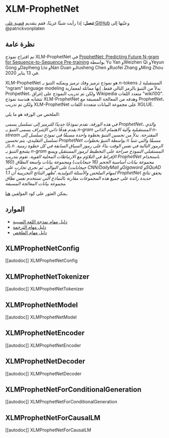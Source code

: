 # XLM-ProphetNet

**تنصل:** إذا رأيت شيئًا غريبًا، فقم بتقديم [قضية على GitHub](https://github.com/huggingface/transformers/issues/new?assignees=&labels=&template=bug-report.md&title) وعيّنها إلى @patrickvonplaten

## نظرة عامة

تم اقتراح نموذج XLM-ProphetNet في [ProphetNet: Predicting Future N-gram for Sequence-to-Sequence Pre-training](https://arxiv.org/abs/2001.04063) بواسطة Yu Yan وWeizhen Qi وYeyun Gong وDayiheng Liu وNan Duan وJiusheng Chen وRuofei Zhang وMing Zhou في 13 يناير 2020.

XLM-ProphetNet هو نموذج ترميز وفك ترميز ويمكنه التنبؤ بـ n-tokens المستقبلية لـ "ngram" language modeling بدلاً من التنبؤ بالرمز التالي فقط. إنها مماثلة لمعمارية ProhpetNet، ولكن تم تدريب النموذج على إغراق Wikipedia متعدد اللغات "wiki100". تتشابه هندسة نموذج XLM-ProphetNet وهدفه من المعالجة المسبقة مع ProphetNet، ولكن تم تدريب XLM-ProphetNet على مجموعة البيانات متعددة اللغات XGLUE.

الملخص من الورقة هو ما يلي:

*في هذه الورقة، نقدم نموذجًا جديدًا للترميز إلى تسلسل يسمى ProphetNet، والذي يقدم هدفًا ذاتي الإشراف يسمى التنبؤ بـ n-gram المستقبلية وآلية الاهتمام الذاتي n-stream المقترحة. بدلاً من تحسين التنبؤ بخطوة واحدة مسبقًا في نموذج تسلسل إلى تسلسل التقليدي، يتم تحسين ProphetNet بواسطة التنبؤ بخطوات n مسبقًا والتي تتنبأ بالـ n الرموز التالية في نفس الوقت بناءً على رموز السياق السابقة في كل خطوة زمنية. يشجع التنبؤ بـ n-gram المستقبلي النموذج صراحة على التخطيط لرموز المستقبل ويمنع الإفراط في التلاؤم مع الارتباطات المحلية القوية. نقوم بتدريب ProphetNet باستخدام مجموعة بيانات أساسية الحجم (16 جيجابايت) ومجموعة بيانات واسعة النطاق (160 جيجابايت) على التوالي. ثم نجري تجارب على CNN/DailyMail وGigaword وSQuAD 1.1 لمهام الملخص والأسئلة التوليدية. تُظهر النتائج التجريبية أن ProphetNet يحقق نتائج جديدة رائدة على جميع هذه المجموعات مقارنة بالنماذج التي تستخدم نفس نطاق مجموعة بيانات المعالجة المسبقة.*

يمكن العثور على كود المؤلفين [هنا](https://github.com/microsoft/ProphetNet).

## الموارد

- [دليل مهام نمذجة اللغة السببية](../tasks/language_modeling)
- [دليل مهام الترجمة](../tasks/translation)
- [دليل مهام الملخص](../tasks/summarization)

## XLMProphetNetConfig

[[autodoc]] XLMProphetNetConfig

## XLMProphetNetTokenizer

[[autodoc]] XLMProphetNetTokenizer

## XLMProphetNetModel

[[autodoc]] XLMProphetNetModel

## XLMProphetNetEncoder

[[autodoc]] XLMProphetNetEncoder

## XLMProphetNetDecoder

[[autodoc]] XLMProphetNetDecoder

## XLMProphetNetForConditionalGeneration

[[autodoc]] XLMProphetNetForConditionalGeneration

## XLMProphetNetForCausalLM

[[autodoc]] XLMProphetNetForCausalLM